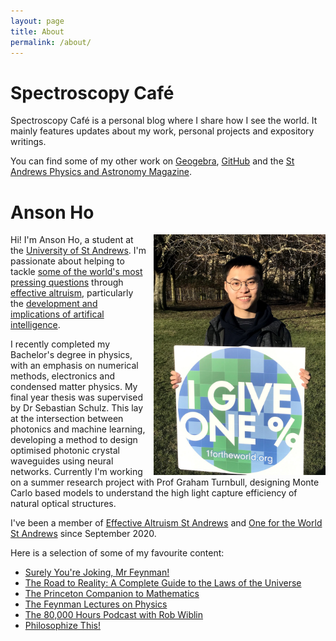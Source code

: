 ```yaml
---
layout: page
title: About
permalink: /about/
---
```


# **Spectroscopy Café**
Spectroscopy Café is a personal blog where I share how I see the world. It mainly features updates about my work, personal projects and expository writings. 

You can find some of my other work on [Geogebra](https://www.geogebra.org/u/spectroscopycafe), [GitHub](https://github.com/spectroscopycafe) and the [St Andrews Physics and Astronomy Magazine](https://pandamagazine.wp.st-andrews.ac.uk/). 

# **Anson Ho**

<img align="right" style="margin-left:10px;" src="/images/oftw-pledge.jpg" width="275px"/>

Hi! I'm Anson Ho, a student at the [University of St Andrews](https://www.st-andrews.ac.uk/physics-astronomy/). I'm passionate about helping to tackle [some of the world's most pressing questions](https://80000hours.org/key-ideas/) through [effective altruism](https://www.effectivealtruism.org/articles/introduction-to-effective-altruism/), particularly the [development and implications of artifical intelligence](https://80000hours.org/problem-profiles/positively-shaping-artificial-intelligence/). 

I recently completed my Bachelor's degree in physics, with an emphasis on numerical methods, electronics and condensed matter physics. My final year thesis was supervised by Dr Sebastian Schulz. This lay at the intersection between photonics and machine learning, developing a method to design optimised photonic crystal waveguides using neural networks. Currently I'm working on a summer research project with Prof Graham Turnbull, designing Monte Carlo based models to understand the high light capture efficiency of natural optical structures. 

I've been a member of [Effective Altruism St Andrews](https://www.facebook.com/EASaintAndrews/) and [One for the World St Andrews](https://www.facebook.com/OneForTheWorldStAndrews/) since September 2020. 

Here is a selection of some of my favourite content: 

- [Surely You're Joking, Mr Feynman!](https://en.wikipedia.org/wiki/Surely_You%27re_Joking,_Mr._Feynman!)
- [The Road to Reality: A Complete Guide to the Laws of the Universe](https://en.wikipedia.org/wiki/The_Road_to_Reality)
- [The Princeton Companion to Mathematics](https://en.wikipedia.org/wiki/The_Princeton_Companion_to_Mathematics)
- [The Feynman Lectures on Physics](https://www.feynmanlectures.caltech.edu/)
- [The 80,000 Hours Podcast with Rob Wiblin](https://80000hours.org/podcast/)
- [Philosophize This!](https://www.philosophizethis.org/)